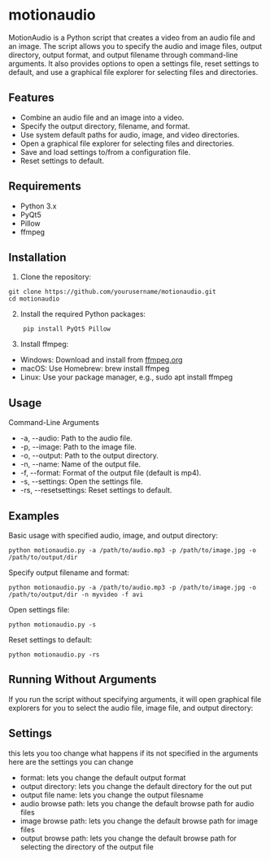 # motionaudio
MotionAudio is a Python script that creates a video from an audio file and an image. The script allows you to specify the audio and image files, output directory, output format, and output filename through command-line arguments. It also provides options to open a settings file, reset settings to default, and use a graphical file explorer for selecting files and directories.

## Features

   - Combine an audio file and an image into a video.
   - Specify the output directory, filename, and format.
   - Use system default paths for audio, image, and video directories.
   - Open a graphical file explorer for selecting files and directories.
   - Save and load settings to/from a configuration file.
   - Reset settings to default.

## Requirements

   - Python 3.x
   - PyQt5
   - Pillow
   - ffmpeg


## Installation

1. Clone the repository:

```
git clone https://github.com/yourusername/motionaudio.git
cd motionaudio
```

2. Install the required Python packages:
```
    pip install PyQt5 Pillow
```
3. Install ffmpeg:

  - Windows: Download and install from [ffmpeg.org](ffmpeg.org)
  - macOS: Use Homebrew: brew install ffmpeg
  - Linux: Use your package manager, e.g., sudo apt install ffmpeg


    
## Usage
Command-Line Arguments

   + -a, --audio: Path to the audio file.
   + -p, --image: Path to the image file.
   + -o, --output: Path to the output directory.
   + -n, --name: Name of the output file.
   + -f, --format: Format of the output file (default is mp4).
   + -s, --settings: Open the settings file.
   + -rs, --resetsettings: Reset settings to default.

## Examples

  Basic usage with specified audio, image, and output directory:
```
python motionaudio.py -a /path/to/audio.mp3 -p /path/to/image.jpg -o /path/to/output/dir
```
Specify output filename and format:
```
python motionaudio.py -a /path/to/audio.mp3 -p /path/to/image.jpg -o /path/to/output/dir -n myvideo -f avi
```
Open settings file:
```
python motionaudio.py -s
```
Reset settings to default:
```
python motionaudio.py -rs
```


## Running Without Arguments

If you run the script without specifying arguments, it will open graphical file explorers for you to select the audio file, image file, and output directory:

## Settings

this lets you too change what happens if its not specified in the arguments
here are the settings you can change

- format: lets you change the default output format
- output directory: lets you change the default directory for the out put
- output file name: lets you change the output filesname
- audio browse path: lets you change the default browse path for audio files
- image browse path: lets you change the default browse path for image files
- output browse path: lets you change the default browse path for selecting the directory of the output file

  
